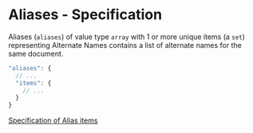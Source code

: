 # Aliases - Specification

Aliases (`aliases`) of value type `array` with 1 or more unique items (a `set`) representing Alternate Names contains a list of alternate names for the same document.

```javascript
"aliases": {
  // ...
  "items": {
    // ...
  }
}
```

[Specification of Alias items](document/tracking/aliases/alias-spec.en.md)
